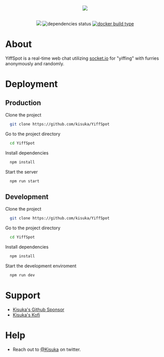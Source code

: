 <div align="center">
  <br/>
  <img src="https://raw.githubusercontent.com/xhayper/YiffSpot/master/.github/logo.png">
  <br/>
  <br/>
  <p>
    <img src="https://img.shields.io/github/package-json/v/kisuka/YiffSpot">
    <img src="https://img.shields.io/librariesio/github/kisuka/YiffSpot" alt="dependencies status"/>
    <a href="https://hub.docker.com/r/kisuka/yiffspot"><img src="https://img.shields.io/docker/automated/kisuka/yiffspot" alt="docker build type"/></a>
  </p>
</div>

# About

YiffSpot is a real-time web chat utilizing [socket.io](https://socket.io/) for "yiffing" with furries anonymously and randomly.

# Deployment

<!-- TODO: Add Docket Instruction -->

## Production

Clone the project

```bash
  git clone https://github.com/kisuka/YiffSpot
```

Go to the project directory

```bash
  cd YiffSpot
```

Install dependencies

```bash
  npm install
```

Start the server

```bash
  npm run start
```

## Development

Clone the project

```bash
  git clone https://github.com/kisuka/YiffSpot
```

Go to the project directory

```bash
  cd YiffSpot
```

Install dependencies

```bash
  npm install
```

Start the development enviroment

```bash
  npm run dev
```

# Support
- [Kisuka's Github Sponsor](https://github.com/sponsors/kisuka)
- [Kisuka's Kofi](https://ko-fi.com/kisuka)

# Help
- Reach out to [@Kisuka](https://twitter.com/KisukaKiza) on twitter.